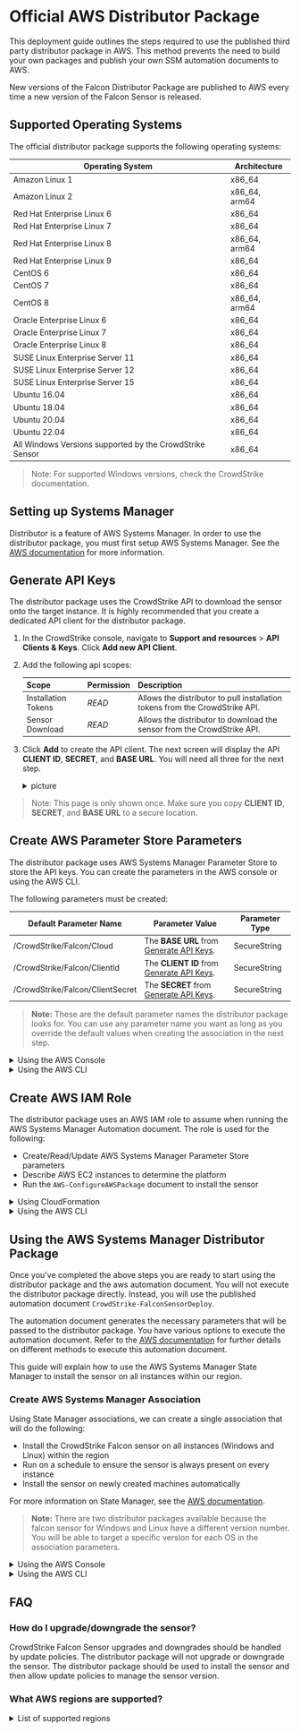 # Official AWS Distributor Package

This deployment guide outlines the steps required to use the published third party distributor package in AWS. This method prevents the need to build your own packages and publish your own SSM automation documents to AWS.

New versions of the Falcon Distributor Package are published to AWS every time a new version of the Falcon Sensor is released.

## Supported Operating Systems

The official distributor package supports the following operating systems:

| Operating System | Architecture |
| --- | --- |
| Amazon Linux 1 | x86_64 |
| Amazon Linux 2 | x86_64, arm64 |
| Red Hat Enterprise Linux 6 | x86_64 |
| Red Hat Enterprise Linux 7 | x86_64 |
| Red Hat Enterprise Linux 8 | x86_64, arm64 |
| Red Hat Enterprise Linux 9 | x86_64 |
| CentOS 6 | x86_64 |
| CentOS 7 | x86_64 |
| CentOS 8 | x86_64, arm64 |
| Oracle Enterprise Linux 6 | x86_64 |
| Oracle Enterprise Linux 7 | x86_64 |
| Oracle Enterprise Linux 8 | x86_64 |
| SUSE Linux Enterprise Server 11 | x86_64 |
| SUSE Linux Enterprise Server 12 | x86_64 |
| SUSE Linux Enterprise Server 15 | x86_64 |
| Ubuntu 16.04 | x86_64 |
| Ubuntu 18.04 | x86_64 |
| Ubuntu 20.04 | x86_64 |
| Ubuntu 22.04 | x86_64 |
| All Windows Versions supported by the CrowdStrike Sensor | x86_64 |

> Note: For supported Windows versions, check the CrowdStrike documentation.

## Setting up Systems Manager
Distributor is a feature of AWS Systems Manager. In order to use the distributor package, you must first setup AWS Systems Manager. See the [AWS documentation](https://docs.aws.amazon.com/systems-manager/latest/userguide/systems-manager-setting-up.html) for more information.

## Generate API Keys

The distributor package uses the CrowdStrike API to download the sensor onto the target instance. It is highly recommended that you create a dedicated API client for the distributor package.

1. In the CrowdStrike console, navigate to **Support and resources** > **API Clients & Keys**. Click **Add new API Client**.
2. Add the following api scopes:

    | Scope | Permission | Description |
    | --- | --- | --- |
    | Installation Tokens | *READ* | Allows the distributor to pull installation tokens from the CrowdStrike API. |
    | Sensor Download | *READ* | Allows the distributor to download the sensor from the CrowdStrike API. |

3. Click **Add** to create the API client. The next screen will display the API **CLIENT ID**, **SECRET**, and **BASE URL**. You will need all three for the next step.

    <details><summary>picture</summary>
    <p>

    ![api-client-keys](./assets/api-client-keys.png)

    </p>
    </details>

> Note: This page is only shown once. Make sure you copy **CLIENT ID**, **SECRET**, and **BASE URL** to a secure location.

## Create AWS Parameter Store Parameters

The distributor package uses AWS Systems Manager Parameter Store to store the API keys. You can create the parameters in the AWS console or using the AWS CLI.

The following parameters must be created:

| Default Parameter Name | Parameter Value | Parameter Type |
| --- | --- | --- |
| /CrowdStrike/Falcon/Cloud | The **BASE URL** from [Generate API Keys](#generate-api-keys). | SecureString |
| /CrowdStrike/Falcon/ClientId | The **CLIENT ID** from [Generate API Keys](#generate-api-keys). |SecureString |
| /CrowdStrike/Falcon/ClientSecret | The **SECRET** from [Generate API Keys](#generate-api-keys). | SecureString |
> **Note:** These are the default parameter names the distributor package looks for. You can use any parameter name you want as long as you override the default values when creating the association in the next step.

<details><summary>Using the AWS Console</summary>
<p>

1. In your AWS console, navigate to **AWS Systems Manager** > **Application Management** > **Parameter Store**.
2. Create the parameters mentioned in the table above.

</p>
</details>

<details><summary>Using the AWS CLI</summary>
<p>

We can use the `aws ssm put-parameter` command to create the parameters from the CLI. See the [put-parameter documentation](https://docs.aws.amazon.com/cli/latest/reference/ssm/put-parameter.html) for more information.

```bash
aws ssm put-parameter \
    --name "/CrowdStrike/Falcon/ClientId" \
    --type "SecureString" \
    --description "CrowdStrike Falcon API Client ID for the distributor package" \
    --region "us-east-1" \
    --value "CLIENT_ID"
```

```bash 
aws ssm put-parameter \
    --name "/CrowdStrike/Falcon/ClientSecret" \
    --type "SecureString" \
    --description "CrowdStrike Falcon API Secret for the distributor package" \
    --region "us-east-1" \
    --value "SECRET"
```
```bash
aws ssm put-parameter \
    --name "/CrowdStrike/Falcon/Cloud" \
    --type "SecureString" \
    --description "CrowdStrike Falcon API Base URL for the distributor package" \
    --region "us-east-1" \
    --value "BASE_URL"
```

</p>
</details>

## Create AWS IAM Role

The distributor package uses an AWS IAM role to assume when running the AWS Systems Manager Automation document. The role is used for the following:

- Create/Read/Update AWS Systems Manager Parameter Store parameters
- Describe AWS EC2 instances to determine the platform
- Run the `AWS-ConfigureAWSPackage` document to install the sensor

<details><summary>Using CloudFormation</summary>

A CloudFormation template with the required permissions is available under the [cloudformation](./cloudformation) directory.

You can use the below command to download the template and create the stack.

```bash
curl -s -o ./iam-role.yaml "https://raw.githubusercontent.com/crowdstrike/aws-ssm-distributor/main/official-package/cloudformation/iam-role.yaml" \
&& aws cloudformation create-stack \
  --stack-name crowdstrike-distributor-deploy-role \
  --template-body file://iam-role.yaml \
  --capabilities CAPABILITY_NAMED_IAM
```
</details>

<details> <summary>Using the AWS CLI</summary>

We can use the `aws iam create-role` command to create the role from the CLI. See the [create-role documentation](https://docs.aws.amazon.com/cli/latest/reference/iam/create-role.html) for more information.

```bash
aws iam create-role \
    --role-name "crowdstrike-distributor-deploy-role" \
    --assume-role-policy-document '{
        "Version": "2012-10-17",
        "Statement": [
            {
                "Effect": "Allow",
                "Principal": {
                    "Service": "ssm.amazonaws.com"
                },
                "Action": "sts:AssumeRole"
            }
        ]
    }' \
    --description "Role for running SSM automation documents" \
    --max-session-duration 3600
```

Then we need to attach the required policies to the role. See the [attach-role-policy documentation](https://docs.aws.amazon.com/cli/latest/reference/iam/attach-role-policy.html) for more information.

```bash
aws iam attach-role-policy \
    --role-name crowdstrike-distributor-deploy-role \
    --policy-arn arn:aws:iam::aws:policy/service-role/AmazonSSMAutomationRole
```

</details>

## Using the AWS Systems Manager Distributor Package

Once you've completed the above steps you are ready to start using the distributor package and the aws automation document. You will not execute the distributor package directly. Instead, you will use the published automation document `CrowdStrike-FalconSensorDeploy`.

The automation document generates the necessary parameters that will be passed to the distributor package. You have various options to execute the automation document. Refer to the [AWS documentation](https://docs.aws.amazon.com/systems-manager/latest/userguide/running-automations.html) for further details on different methods to execute this automation document.

This guide will explain how to use the AWS Systems Manager State Manager to install the sensor on all instances within our region.

### Create AWS Systems Manager Association

Using State Manager associations, we can create a single association that will do the following:

- Install the CrowdStrike Falcon sensor on all instances (Windows and Linux) within the region
- Run on a schedule to ensure the sensor is always present on every instance
- Install the sensor on newly created machines automatically

For more information on State Manager, see the [AWS documentation](https://docs.aws.amazon.com/systems-manager/latest/userguide/sysman-state-about.html).

> **Note:** There are two distributor packages available because the falcon sensor for Windows and Linux have a different version number. You will be able to target a specific version for each OS in the association parameters.

<details><summary>Using the AWS Console</summary>
<p>

1. In the AWS console, go to **AWS Systems Manager** > **Node Management** > **Distributor** > **Third Party**.
2. Select either package (It does not matter).
    <details><summary>picture</summary>
    <p>

    ![distributor-third-party-tab](./assets/distributor-third-party-tab.png)

    </p>
    </details>
3. Click `Install on a schedule`. This will redirect you to the `Create Association` page with the `CrowdStrike-FalconSensorDeploy` document preselected.
4. Under **Document** choose **Default at runtime** for **Document Version** (the default document version will always be the most stable)
5. Under **Execution** choose **Rate Control** 
    <details><summary>picture</summary>
    <p>

    ![execution-section](./assets/execution-section.png)

    </p>
    </details>
6. Under **Targets** > **Parameter** choose **InstanceIds**.
7. Under **Targets** > **Targets** choose the method you want to use to target instances. In our example we are going to target all instances. For more information on targeting instances, see [Targeting](https://docs.aws.amazon.com/systems-manager/latest/userguide/running-automations-map-targets.html).
    <details><summary>picture</summary>
    <p>

    ![targets-section](./assets/targets-section.png)

    </p>
    </details>
8. Fill in the required parameters. 
    | Parameter Name | Description | Default Value | Required |
    | --- | --- | --- | --- |
    | AutomationAssumeRole | The ARN of the role that the automation document will assume. | **N/a** | Yes |
    | LinuxPackageVersion | The Linux version of the package to install. | **N-2** | No |
    | WindowsPackageVersion | The Windows version of the package to install. | **N-2** | No |
    | FalconCloud | AWS SSM Parameter store name used to store **BASE URL** [created in the previous step](#create-aws-parameter-store-parameters). | **/CrowdStrike/Falcon/Cloud** | Yes |
    | FalconClientId | AWS SSM Parameter store name used to store **CLIENT ID** [created in the previous step](#create-aws-parameter-store-parameters). | **/CrowdStrike/Falcon/ClientId** | Yes |
    | FalconClientSecret | AWS SSM Parameter store name used to store **SECRET** [created in the previous step](#create-aws-parameter-store-parameters). | **/CrowdStrike/Falcon/ClientSecret** | Yes |
    | Action | Whether to install or uninstall | **Install** | No |
    | InstallationType | The installation type. | **Uninstall and reinstall** | No |
    | LinuxInstallerParams | The parameters to pass at install time on Linux nodes. | **N/a** | No |
    | WindowsInstallerParams | The parameters to pass at install time on Windows nodes.| **N/a** | No |

    <details><summary>picture</summary>
    <p>

    ![input-parameters-section](./assets/input-parameters-section.png)

    </p>
    </details>
9. Click **Create Association**.

</p>
</details>

<details><summary>Using the AWS CLI</summary>
<p>

We can use the `aws ssm create-association` command to create the association from the CLI. See the [create-association documentation](https://docs.aws.amazon.com/cli/latest/reference/ssm/create-association.html) for more information.

Here is an example of creating an association using the AWS CLI that targets all instances.
```bash
aws ssm create-association \
    --name "CrowdStrike-FalconSensorDeploy" \
    --targets "Key=InstanceIds,Values=*" \
    --parameters "AutomationAssumeRole=arn:aws:iam::111111111:role/crowdstrike-ssm-assume-role" \
    --association-name "crowdstrike-falcon-sensor-deploy" \
    --automation-target-parameter-name "InstanceIds" \
    --region "us-east-1"
``` 

</p>
</details>

## FAQ

### How do I upgrade/downgrade the sensor?

CrowdStrike Falcon Sensor upgrades and downgrades should be handled by update policies. The distributor package will not upgrade or downgrade the sensor. The distributor package should be used to install the sensor and then allow update policies to manage the sensor version.

### What AWS regions are supported?
<details><summary>List of supported regions</summary>

- af-south-1
- ap-east-1
- ap-northeast-1
- ap-northeast-2
- ap-south-1
- ap-southeast-1
- ap-southeast-2
- ca-central-1
- eu-central-1
- eu-north-1
- eu-south-1
- eu-west-1
- eu-west-2
- eu-west-3
- me-south-1
- sa-east-1
- us-east-1
- us-east-2
- us-west-1
- us-west-2

If a region you need is not supported you can still use the [custom-binary-package](../custom-binary-package) or [custom-api-package](../custom-api-package) to install the sensor.

If you would like to request support for a region, please reach out to your CrowdStrike representative.
</details>